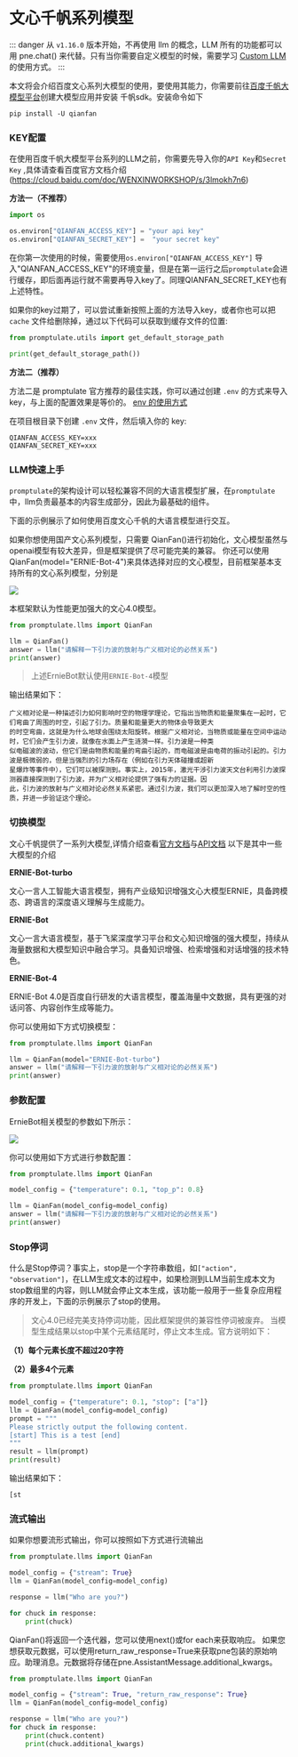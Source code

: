 # 文心千帆系列模型

::: danger
从 `v1.16.0` 版本开始，不再使用 llm 的概念，LLM 所有的功能都可以用 pne.chat() 来代替。只有当你需要自定义模型的时候，需要学习 [Custom LLM](/modules/llm/custom_llm.md#custom-llm) 的使用方式。
:::

本文将会介绍百度文心系列大模型的使用，要使用其能力，你需要前往[百度千帆大模型平台](https://console.bce.baidu.com/qianfan/ais/console/applicationConsole/application)创建大模型应用并安装
千帆sdk。安装命令如下

```shell script
pip install -U qianfan
```

### KEY配置

在使用百度千帆大模型平台系列的LLM之前，你需要先导入你的`API Key`和`Secret Key` ,具体请查看百度官方文档介绍(https://cloud.baidu.com/doc/WENXINWORKSHOP/s/3lmokh7n6)

**方法一（不推荐）**

```python
import os

os.environ["QIANFAN_ACCESS_KEY"] = "your api key"
os.environ["QIANFAN_SECRET_KEY"] =  "your secret key"
```

在你第一次使用的时候，需要使用`os.environ["QIANFAN_ACCESS_KEY"]` 导入"QIANFAN_ACCESS_KEY"的环境变量，但是在第一运行之后`promptulate`会进行缓存，即后面再运行就不需要再导入key了。同理QIANFAN_SECRET_KEY也有上述特性。

如果你的key过期了，可以尝试重新按照上面的方法导入key，或者你也可以把 `cache` 文件给删除掉，通过以下代码可以获取到缓存文件的位置:

```python
from promptulate.utils import get_default_storage_path

print(get_default_storage_path())
```

**方法二（推荐）**

方法二是 promptulate 官方推荐的最佳实践，你可以通过创建 `.env` 的方式来导入 key，与上面的配置效果是等价的。 [env 的使用方式](https://github.com/theskumar/python-dotenv)

在项目根目录下创建 `.env` 文件，然后填入你的 key:

```text
QIANFAN_ACCESS_KEY=xxx
QIANFAN_SECRET_KEY=xxx
```

### LLM快速上手

`promptulate`的架构设计可以轻松兼容不同的大语言模型扩展，在`promptulate`中，llm负责最基本的内容生成部分，因此为最基础的组件。

下面的示例展示了如何使用百度文心千帆的大语言模型进行交互。

如果你想使用国产文心系列模型，只需要 QianFan()进行初始化，文心模型虽然与openai模型有较大差异，但是框架提供了尽可能完美的兼容。
你还可以使用QianFan(model="ERNIE-Bot-4")来具体选择对应的文心模型，目前框架基本支持所有的文心系列模型，分别是

![](../../images/qianfan_model.png)

本框架默认为性能更加强大的文心4.0模型。


```python
from promptulate.llms import QianFan

llm = QianFan() 
answer = llm("请解释一下引力波的放射与广义相对论的必然关系")
print(answer)

```

> 上述ErnieBot默认使用`ERNIE-Bot-4`模型

输出结果如下：

```text
广义相对论是一种描述引力如何影响时空的物理学理论，它指出当物质和能量聚集在一起时，它们弯曲了周围的时空，引起了引力。质量和能量更大的物体会导致更大
的时空弯曲，这就是为什么地球会围绕太阳旋转。根据广义相对论，当物质或能量在空间中运动时，它们会产生引力波，就像在水面上产生涟漪一样。引力波是一种类
似电磁波的波动，但它们是由物质和能量的弯曲引起的，而电磁波是由电荷的振动引起的。引力波是极微弱的，但是当强烈的引力场存在（例如在引力天体碰撞或超新
星爆炸等事件中），它们可以被探测到。事实上，2015年，激光干涉引力波天文台利用引力波探测器直接探测到了引力波，并为广义相对论提供了强有力的证据。因
此，引力波的放射与广义相对论必然关系紧密。通过引力波，我们可以更加深入地了解时空的性质，并进一步验证这个理论。
```

### 切换模型

文心千帆提供了一系列大模型,详情介绍查看[官方文档](https://cloud.baidu.com/doc/WENXINWORKSHOP/s/Jlfmc9dit)与[API文档](https://cloud.baidu.com/doc/WENXINWORKSHOP/s/Nlks5zkzu)
以下是其中一些大模型的介绍

**ERNIE-Bot-turbo**

文心一言人工智能大语言模型，拥有产业级知识增强文心大模型ERNIE，具备跨模态、跨语言的深度语义理解与生成能力。

**ERNIE-Bot**

文心一言大语言模型，基于飞桨深度学习平台和文心知识增强的强大模型，持续从海量数据和大模型知识中融合学习。具备知识增强、检索增强和对话增强的技术特色。

**ERNIE-Bot-4**

ERNIE-Bot 4.0是百度自行研发的大语言模型，覆盖海量中文数据，具有更强的对话问答、内容创作生成等能力。

你可以使用如下方式切换模型：

```python
from promptulate.llms import QianFan

llm = QianFan(model="ERNIE-Bot-turbo") 
answer = llm("请解释一下引力波的放射与广义相对论的必然关系")
print(answer)
```

### 参数配置

ErnieBot相关模型的参数如下所示：

![](../../images/erniebot_param_1.png)

你可以使用如下方式进行参数配置：

```python
from promptulate.llms import QianFan

model_config = {"temperature": 0.1, "top_p": 0.8}

llm = QianFan(model_config=model_config) 
answer = llm("请解释一下引力波的放射与广义相对论的必然关系")
print(answer)
```

### Stop停词

什么是Stop停词？事实上，stop是一个字符串数组，如`["action", "observation"]`，在LLM生成文本的过程中，如果检测到LLM当前生成本文为stop数组里的内容，则LLM就会停止文本生成，该功能一般用于一些复杂应用程序的开发上，下面的示例展示了stop的使用。

> 文心4.0已经完美支持停词功能，因此框架提供的兼容性停词被废弃。
> 当模型生成结果以stop中某个元素结尾时，停止文本生成。官方说明如下：

**（1）每个元素长度不超过20字符**

**（2）最多4个元素**

```python
from promptulate.llms import QianFan

model_config = {"temperature": 0.1, "stop": ["a"]}
llm = QianFan(model_config=model_config)
prompt = """
Please strictly output the following content.
[start] This is a test [end]
"""
result = llm(prompt)
print(result)
```

输出结果如下：

```text
[st
```

### 流式输出

如果你想要流形式输出，你可以按照如下方式进行流输出

```python
from promptulate.llms import QianFan

model_config = {"stream": True}
llm = QianFan(model_config=model_config)

response = llm("Who are you?")

for chuck in response:
    print(chuck)
```

QianFan()将返回一个迭代器，您可以使用next()或for each来获取响应。
如果您想获取元数据，可以使用return_raw_response=True来获取pne包装的原始响应。助理消息。元数据将存储在pne.AssistantMessage.additional_kwargs。

```python
from promptulate.llms import QianFan

model_config = {"stream": True, "return_raw_response": True}
llm = QianFan(model_config=model_config)

response = llm("Who are you?")
for chuck in response:
    print(chuck.content)
    print(chuck.additional_kwargs)
```
